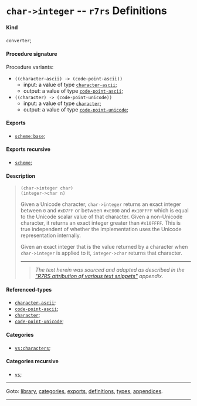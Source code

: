 

<a id='definition__r7rs__char-_3e_integer'></a>

# `char->integer` -- `r7rs` Definitions


<a id='definition__r7rs__char-_3e_integer__kind'></a>

#### Kind

`converter`;


<a id='definition__r7rs__char-_3e_integer__procedure-signature'></a>

#### Procedure signature

Procedure variants:
 * `((character-ascii) -> (code-point-ascii))`
   * input: a value of type [`character-ascii`](../../r7rs/types/character-ascii.md#type__r7rs__character-ascii);
   * output: a value of type [`code-point-ascii`](../../r7rs/types/code-point-ascii.md#type__r7rs__code-point-ascii);
 * `((character) -> (code-point-unicode))`
   * input: a value of type [`character`](../../r7rs/types/character.md#type__r7rs__character);
   * output: a value of type [`code-point-unicode`](../../r7rs/types/code-point-unicode.md#type__r7rs__code-point-unicode);


<a id='definition__r7rs__char-_3e_integer__exports'></a>

#### Exports

 * [`scheme:base`](../../r7rs/exports/scheme_3a_base.md#export__r7rs__scheme_3a_base);


<a id='definition__r7rs__char-_3e_integer__exports-recursive'></a>

#### Exports recursive

 * [`scheme`](../../r7rs/exports/scheme.md#export__r7rs__scheme);


<a id='definition__r7rs__char-_3e_integer__description'></a>

#### Description

> ````
> (char->integer char)
> (integer->char n)
> ````
> 
> 
> Given a Unicode character,
> `char->integer` returns an exact integer
> between `0` and `#xD7FF` or
> between `#xE000` and `#x10FFFF`
> which is equal to the Unicode scalar value of that character.
> Given a non-Unicode character,
> it returns an exact integer greater than `#x10FFFF`.
> This is true independent of whether the implementation uses
> the Unicode representation internally.
> 
> Given an exact integer that is the value returned by
> a character when `char->integer` is applied to it, `integer->char`
> returns that character.
> 
> 
> ----
> > *The text herein was sourced and adapted as described in the ["R7RS attribution of various text snippets"](../../r7rs/appendices/attribution.md#appendix__r7rs__attribution) appendix.*


<a id='definition__r7rs__char-_3e_integer__referenced-types'></a>

#### Referenced-types

 * [`character-ascii`](../../r7rs/types/character-ascii.md#type__r7rs__character-ascii);
 * [`code-point-ascii`](../../r7rs/types/code-point-ascii.md#type__r7rs__code-point-ascii);
 * [`character`](../../r7rs/types/character.md#type__r7rs__character);
 * [`code-point-unicode`](../../r7rs/types/code-point-unicode.md#type__r7rs__code-point-unicode);


<a id='definition__r7rs__char-_3e_integer__categories'></a>

#### Categories

 * [`vs:characters`](../../r7rs/categories/vs_3a_characters.md#category__r7rs__vs_3a_characters);


<a id='definition__r7rs__char-_3e_integer__categories-recursive'></a>

#### Categories recursive

 * [`vs`](../../r7rs/categories/vs.md#category__r7rs__vs);

----

Goto: [library](../../r7rs/_index.md#library__r7rs), [categories](../../r7rs/categories/_index.md#toc__r7rs__categories), [exports](../../r7rs/exports/_index.md#toc__r7rs__exports), [definitions](../../r7rs/definitions/_index.md#toc__r7rs__definitions), [types](../../r7rs/types/_index.md#toc__r7rs__types), [appendices](../../r7rs/appendices/_index.md#toc__r7rs__appendices).

----

